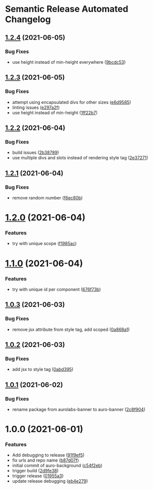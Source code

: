 # Semantic Release Automated Changelog

## [1.2.4](https://github.com/AlaskaAirlines/aurolabs-background/compare/v1.2.3...v1.2.4) (2021-06-05)


### Bug Fixes

* use height instead of min-height everywhere ([9bcdc53](https://github.com/AlaskaAirlines/aurolabs-background/commit/9bcdc53b2401bc7dee2d1629416668474074bf6a))

## [1.2.3](https://github.com/AlaskaAirlines/aurolabs-background/compare/v1.2.2...v1.2.3) (2021-06-05)


### Bug Fixes

* attempt using encapsulated divs for other sizes ([e6d9585](https://github.com/AlaskaAirlines/aurolabs-background/commit/e6d9585eb054eee197996930f0aefc114f0f311e))
* linting issues ([e297a2f](https://github.com/AlaskaAirlines/aurolabs-background/commit/e297a2fae34d9f54f5b07eed32e881f00371fe4a))
* use height instead of min-height ([1ff22b7](https://github.com/AlaskaAirlines/aurolabs-background/commit/1ff22b742a7007d0a71b1891e99e2c4936f5294d))

## [1.2.2](https://github.com/AlaskaAirlines/aurolabs-background/compare/v1.2.1...v1.2.2) (2021-06-04)


### Bug Fixes

* build issues ([2b38789](https://github.com/AlaskaAirlines/aurolabs-background/commit/2b387895efbd263fb6746f9f1018cc8b9ef8b3bb))
* use multiple divs and slots instead of rendering style tag ([2e37271](https://github.com/AlaskaAirlines/aurolabs-background/commit/2e372710eca80212d7dbc1531fb79779626b8b5d))

## [1.2.1](https://github.com/AlaskaAirlines/aurolabs-background/compare/v1.2.0...v1.2.1) (2021-06-04)


### Bug Fixes

* remove random number ([f6ec80b](https://github.com/AlaskaAirlines/aurolabs-background/commit/f6ec80bc215d69f8a015720271b438577024c113))

# [1.2.0](https://github.com/AlaskaAirlines/aurolabs-background/compare/v1.1.0...v1.2.0) (2021-06-04)


### Features

* try with unique scope ([f1985ac](https://github.com/AlaskaAirlines/aurolabs-background/commit/f1985ac78578a1e4afb61507d8643e1b9179baea))

# [1.1.0](https://github.com/AlaskaAirlines/aurolabs-background/compare/v1.0.3...v1.1.0) (2021-06-04)


### Features

* try with unique id per component ([676f73b](https://github.com/AlaskaAirlines/aurolabs-background/commit/676f73bddb17630cdc164b9e7d636756f0413afb))

## [1.0.3](https://github.com/AlaskaAirlines/aurolabs-background/compare/v1.0.2...v1.0.3) (2021-06-03)


### Bug Fixes

* remove jsx attribute from style tag, add scoped ([0a868a1](https://github.com/AlaskaAirlines/aurolabs-background/commit/0a868a11e3e452be92c1f568713f66455988057b))

## [1.0.2](https://github.com/AlaskaAirlines/aurolabs-background/compare/v1.0.1...v1.0.2) (2021-06-03)


### Bug Fixes

* add jsx to style tag ([0abd395](https://github.com/AlaskaAirlines/aurolabs-background/commit/0abd395b809d1335ac20e3fb022fe34c4254fd3e))

## [1.0.1](https://github.com/AlaskaAirlines/aurolabs-background/compare/v1.0.0...v1.0.1) (2021-06-02)


### Bug Fixes

* rename package from aurolabs-banner to auro-banner ([2c8f904](https://github.com/AlaskaAirlines/aurolabs-background/commit/2c8f904acb22092ba12eda8f2ab93c37c3dca73b))

# 1.0.0 (2021-06-01)


### Features

* Add debugging to release ([91f9ef5](https://github.com/AlaskaAirlines/aurolabs-background/commit/91f9ef52a34f863ae04f86c8605983434af65ad7))
* fix urls and repo name ([b87d07f](https://github.com/AlaskaAirlines/aurolabs-background/commit/b87d07f0fee9c9958699ec46eba6071a40dd79c4))
* initial commit of auro-background ([c54f2eb](https://github.com/AlaskaAirlines/aurolabs-background/commit/c54f2eba055bb8c58a68fb15f120cb7da597cb14))
* trigger build ([2d9fe38](https://github.com/AlaskaAirlines/aurolabs-background/commit/2d9fe38ea2e31864a3ac7bf1d2832681dbab847c))
* trigger release ([01955a3](https://github.com/AlaskaAirlines/aurolabs-background/commit/01955a31f8fe525c59792a0fc41eab684f4cd36c))
* update release debugging ([eb4e279](https://github.com/AlaskaAirlines/aurolabs-background/commit/eb4e279c06c4cf251edde6e8341a0d298d36972c))
